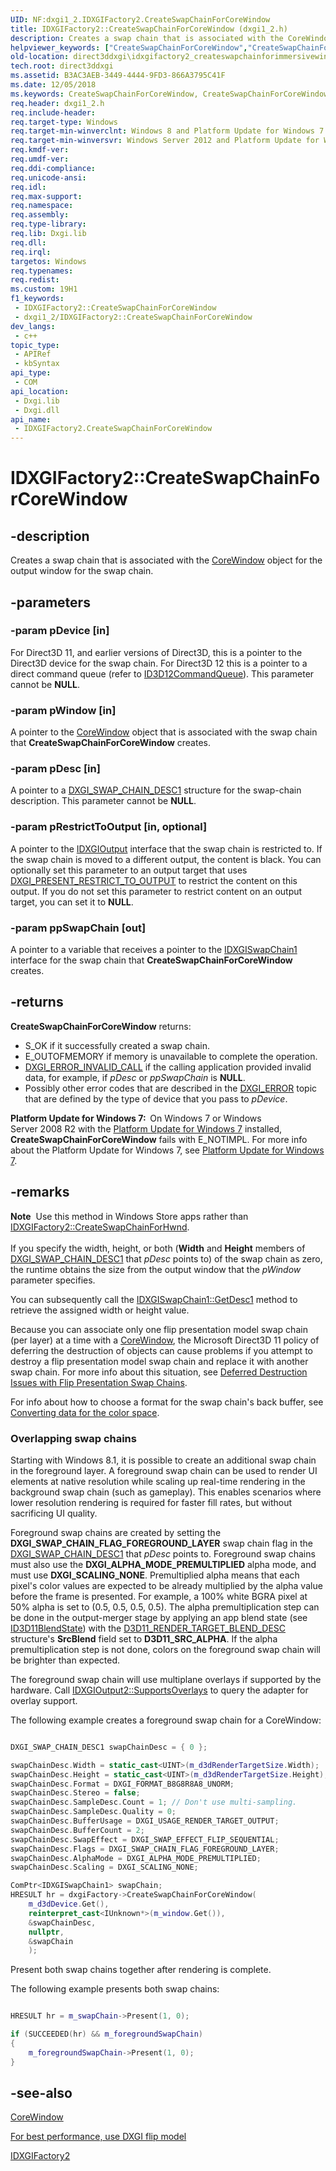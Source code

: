 ```yaml
---
UID: NF:dxgi1_2.IDXGIFactory2.CreateSwapChainForCoreWindow
title: IDXGIFactory2::CreateSwapChainForCoreWindow (dxgi1_2.h)
description: Creates a swap chain that is associated with the CoreWindow object for the output window for the swap chain.
helpviewer_keywords: ["CreateSwapChainForCoreWindow","CreateSwapChainForCoreWindow method [DXGI]","CreateSwapChainForCoreWindow method [DXGI]","IDXGIFactory2 interface","IDXGIFactory2 interface [DXGI]","CreateSwapChainForCoreWindow method","IDXGIFactory2.CreateSwapChainForCoreWindow","IDXGIFactory2::CreateSwapChainForCoreWindow","direct3ddxgi.idxgifactory2_createswapchainforimmersivewindow","dxgi1_2/IDXGIFactory2::CreateSwapChainForCoreWindow"]
old-location: direct3ddxgi\idxgifactory2_createswapchainforimmersivewindow.htm
tech.root: direct3ddxgi
ms.assetid: B3AC3AEB-3449-4444-9FD3-866A3795C41F
ms.date: 12/05/2018
ms.keywords: CreateSwapChainForCoreWindow, CreateSwapChainForCoreWindow method [DXGI], CreateSwapChainForCoreWindow method [DXGI],IDXGIFactory2 interface, IDXGIFactory2 interface [DXGI],CreateSwapChainForCoreWindow method, IDXGIFactory2.CreateSwapChainForCoreWindow, IDXGIFactory2::CreateSwapChainForCoreWindow, direct3ddxgi.idxgifactory2_createswapchainforimmersivewindow, dxgi1_2/IDXGIFactory2::CreateSwapChainForCoreWindow
req.header: dxgi1_2.h
req.include-header: 
req.target-type: Windows
req.target-min-winverclnt: Windows 8 and Platform Update for Windows 7 [desktop apps \| UWP apps]
req.target-min-winversvr: Windows Server 2012 and Platform Update for Windows Server 2008 R2 [desktop apps \| UWP apps]
req.kmdf-ver: 
req.umdf-ver: 
req.ddi-compliance: 
req.unicode-ansi: 
req.idl: 
req.max-support: 
req.namespace: 
req.assembly: 
req.type-library: 
req.lib: Dxgi.lib
req.dll: 
req.irql: 
targetos: Windows
req.typenames: 
req.redist: 
ms.custom: 19H1
f1_keywords:
 - IDXGIFactory2::CreateSwapChainForCoreWindow
 - dxgi1_2/IDXGIFactory2::CreateSwapChainForCoreWindow
dev_langs:
 - c++
topic_type:
 - APIRef
 - kbSyntax
api_type:
 - COM
api_location:
 - Dxgi.lib
 - Dxgi.dll
api_name:
 - IDXGIFactory2.CreateSwapChainForCoreWindow
---
```


# IDXGIFactory2::CreateSwapChainForCoreWindow


## -description

Creates a swap chain that is associated with the <a href="https://msdn.microsoft.com/sk-sk/windows/desktop/windows.ui.core.corewindow">CoreWindow</a> object for the output window for the swap chain.

## -parameters

### -param pDevice [in]

For Direct3D 11, and earlier versions of Direct3D, this is a pointer to the Direct3D device for the swap chain. For Direct3D 12 this is a pointer to a direct command queue (refer to <a href="https://docs.microsoft.com/windows/desktop/api/d3d12/nn-d3d12-id3d12commandqueue">ID3D12CommandQueue</a>). This parameter cannot be <b>NULL</b>.

### -param pWindow [in]

A pointer to the <a href="https://msdn.microsoft.com/sk-sk/windows/desktop/windows.ui.core.corewindow">CoreWindow</a> object that is associated with the swap chain that <b>CreateSwapChainForCoreWindow</b> creates.

### -param pDesc [in]

A pointer to a  <a href="https://docs.microsoft.com/windows/desktop/api/dxgi1_2/ns-dxgi1_2-dxgi_swap_chain_desc1">DXGI_SWAP_CHAIN_DESC1</a> structure for the swap-chain description. This parameter cannot be <b>NULL</b>.

### -param pRestrictToOutput [in, optional]

A pointer to the <a href="https://docs.microsoft.com/windows/desktop/api/dxgi/nn-dxgi-idxgioutput">IDXGIOutput</a> interface that the swap chain is restricted to. If the swap chain is moved to a different output, the content is black. You can optionally set this parameter to an output target that uses <a href="https://docs.microsoft.com/windows/desktop/direct3ddxgi/dxgi-present">DXGI_PRESENT_RESTRICT_TO_OUTPUT</a> to restrict the content on this output. If you do not set this parameter to restrict content on an output target, you can set it to <b>NULL</b>.

### -param ppSwapChain [out]

A pointer to a variable that receives a pointer to the <a href="https://docs.microsoft.com/windows/desktop/api/dxgi1_2/nn-dxgi1_2-idxgiswapchain1">IDXGISwapChain1</a> interface for the swap chain that <b>CreateSwapChainForCoreWindow</b> creates.

## -returns

<b>CreateSwapChainForCoreWindow</b> returns:
        <ul>
<li>S_OK if it successfully created a swap chain.</li>
<li>E_OUTOFMEMORY if memory is unavailable to complete the operation.</li>
<li>
<a href="https://docs.microsoft.com/windows/desktop/direct3ddxgi/dxgi-error">DXGI_ERROR_INVALID_CALL</a>  if the calling application provided invalid data, for example, if <i>pDesc</i> or <i>ppSwapChain</i> is <b>NULL</b>.</li>
<li>Possibly other error codes that are described in the <a href="https://docs.microsoft.com/windows/desktop/direct3ddxgi/dxgi-error">DXGI_ERROR</a> topic that are defined by the type of device that you pass to <i>pDevice</i>.</li>
</ul>


<b>Platform Update for Windows 7:  </b>On Windows 7 or Windows Server 2008 R2 with the <a href="https://support.microsoft.com/help/2670838">Platform Update for Windows 7</a> installed, <b>CreateSwapChainForCoreWindow</b> fails with E_NOTIMPL. For more info about the Platform Update for Windows 7, see <a href="https://docs.microsoft.com/windows/desktop/direct3darticles/platform-update-for-windows-7">Platform Update for Windows 7</a>.

## -remarks

<div class="alert"><b>Note</b>  Use this method in Windows Store apps rather than <a href="https://docs.microsoft.com/windows/desktop/api/dxgi1_2/nf-dxgi1_2-idxgifactory2-createswapchainforhwnd">IDXGIFactory2::CreateSwapChainForHwnd</a>.</div>
<div> </div>
If you specify the width, height, or both (<b>Width</b> and <b>Height</b> members of <a href="https://docs.microsoft.com/windows/desktop/api/dxgi1_2/ns-dxgi1_2-dxgi_swap_chain_desc1">DXGI_SWAP_CHAIN_DESC1</a> that <i>pDesc</i> points to) of the swap chain as zero, the runtime obtains the size from the output window that the <i>pWindow</i> parameter specifies.

You can subsequently call the <a href="https://docs.microsoft.com/windows/desktop/api/dxgi1_2/nf-dxgi1_2-idxgiswapchain1-getdesc1">IDXGISwapChain1::GetDesc1</a> method to retrieve the assigned width or height value.

Because you can associate only one flip presentation model swap chain (per layer) at a time with a <a href="https://msdn.microsoft.com/sk-sk/windows/desktop/windows.ui.core.corewindow">CoreWindow</a>, the Microsoft Direct3D 11 policy of deferring the destruction of objects can cause problems if you attempt to destroy a flip presentation model swap chain and replace it with another swap chain. For more info about this situation, see <a href="https://docs.microsoft.com/windows/desktop/api/d3d11/nf-d3d11-id3d11devicecontext-flush">Deferred Destruction Issues with Flip Presentation Swap Chains</a>.

For info about how to choose a format for the swap chain's back buffer, see <a href="https://docs.microsoft.com/windows/desktop/direct3ddxgi/converting-data-color-space">Converting data for the color space</a>.

<h3><a id="Overlapping_swap_chains"></a><a id="overlapping_swap_chains"></a><a id="OVERLAPPING_SWAP_CHAINS"></a>Overlapping swap chains</h3>
Starting with Windows 8.1, it is possible to create an additional swap chain in the foreground layer. A foreground swap chain can be used to render UI elements at native resolution while scaling up real-time rendering in the background swap chain (such as gameplay). This enables scenarios where lower resolution rendering is required for faster fill rates, but without sacrificing UI quality.

Foreground swap chains are created by setting the <b>DXGI_SWAP_CHAIN_FLAG_FOREGROUND_LAYER</b> swap chain flag in the <a href="https://docs.microsoft.com/windows/desktop/api/dxgi1_2/ns-dxgi1_2-dxgi_swap_chain_desc1">DXGI_SWAP_CHAIN_DESC1</a> that <i>pDesc</i> points to. Foreground swap chains must also use the <b>DXGI_ALPHA_MODE_PREMULTIPLIED</b> alpha mode, and must use <b>DXGI_SCALING_NONE</b>. Premultiplied alpha means that each pixel's color values are expected to be already multiplied by the alpha value before the frame is presented. For example, a 100% white BGRA pixel at 50% alpha is set to (0.5, 0.5, 0.5, 0.5). The alpha premultiplication step can be done in the output-merger stage by applying an app blend state (see <a href="https://docs.microsoft.com/windows/desktop/api/d3d11/nn-d3d11-id3d11blendstate">ID3D11BlendState</a>) with the <a href="https://docs.microsoft.com/windows/desktop/api/d3d11/ns-d3d11-d3d11_render_target_blend_desc">D3D11_RENDER_TARGET_BLEND_DESC</a> structure's <b>SrcBlend</b> field set to <b>D3D11_SRC_ALPHA</b>. If the alpha premultiplication step is not done, colors on the foreground swap chain will be brighter than expected.

The foreground swap chain will use multiplane overlays if supported by the hardware. Call <a href="https://docs.microsoft.com/windows/desktop/api/dxgi1_3/nf-dxgi1_3-idxgioutput2-supportsoverlays">IDXGIOutput2::SupportsOverlays</a> to query the adapter for overlay support.

The following example creates a foreground swap chain for a CoreWindow:


```cpp

DXGI_SWAP_CHAIN_DESC1 swapChainDesc = { 0 };

swapChainDesc.Width = static_cast<UINT>(m_d3dRenderTargetSize.Width);
swapChainDesc.Height = static_cast<UINT>(m_d3dRenderTargetSize.Height);
swapChainDesc.Format = DXGI_FORMAT_B8G8R8A8_UNORM;
swapChainDesc.Stereo = false;
swapChainDesc.SampleDesc.Count = 1; // Don't use multi-sampling.
swapChainDesc.SampleDesc.Quality = 0;
swapChainDesc.BufferUsage = DXGI_USAGE_RENDER_TARGET_OUTPUT;
swapChainDesc.BufferCount = 2;
swapChainDesc.SwapEffect = DXGI_SWAP_EFFECT_FLIP_SEQUENTIAL;
swapChainDesc.Flags = DXGI_SWAP_CHAIN_FLAG_FOREGROUND_LAYER;
swapChainDesc.AlphaMode = DXGI_ALPHA_MODE_PREMULTIPLIED;
swapChainDesc.Scaling = DXGI_SCALING_NONE;

ComPtr<IDXGISwapChain1> swapChain;
HRESULT hr = dxgiFactory->CreateSwapChainForCoreWindow(
    m_d3dDevice.Get(),
    reinterpret_cast<IUnknown*>(m_window.Get()),
    &swapChainDesc,
    nullptr,
    &swapChain
    );
```


Present both swap chains together after rendering is complete.

The following example presents both swap chains:


```cpp

HRESULT hr = m_swapChain->Present(1, 0);

if (SUCCEEDED(hr) && m_foregroundSwapChain)
{
    m_foregroundSwapChain->Present(1, 0);
}
```

## -see-also

<a href="https://msdn.microsoft.com/sk-sk/windows/desktop/windows.ui.core.corewindow">CoreWindow</a>



<a href="https://docs.microsoft.com/windows/desktop/direct3ddxgi/for-best-performance--use-dxgi-flip-model">For best performance, use DXGI flip model</a>



<a href="https://docs.microsoft.com/windows/desktop/api/dxgi1_2/nn-dxgi1_2-idxgifactory2">IDXGIFactory2</a>

